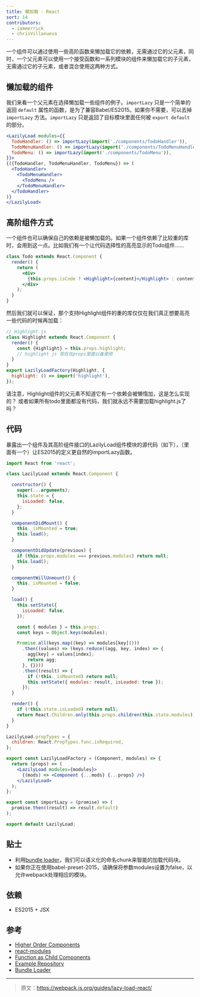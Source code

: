```yaml
---
title: 懒加载 - React
sort: 14
contributors:
  - iammerrick
  - chrisVillanueva
---
```


一个组件可以通过使用一些高阶函数来懒加载它的依赖，无需通过它的父元素，同时，一个父元素可以使用一个接受函数和一系列模块的组件来懒加载它的子元素，无需通过它的子元素，或者混合使用这两种方式。

## 懒加载的组件

我们来看一个父元素在选择懒加载一些组件的例子。`importLazy` 只是一个简单的返回 `default` 属性的函数，是为了兼容Babel/ES2015。如果你不需要，可以去掉 `importLazy` 方法。`importLazy` 只是返回了目标模块里面任何被 `export default` 的部分。

```jsx
<LazilyLoad modules={{
  TodoHandler: () => importLazy(import('./components/TodoHandler')),
  TodoMenuHandler: () => importLazy(import('./components/TodoMenuHandler')),
  TodoMenu: () => importLazy(import('./components/TodoMenu')),
}}>
{({TodoHandler, TodoMenuHandler, TodoMenu}) => (
  <TodoHandler>
    <TodoMenuHandler>
      <TodoMenu />
    </TodoMenuHandler>
  </TodoHandler>
)}
</LazilyLoad>
```

## 高阶组件方式

一个组件也可以确保自己的依赖是被懒加载的。如果一个组件依赖了比较重的库时，会用到这一点。比如我们有一个让代码选择性的高亮显示的Todo组件......

```jsx
class Todo extends React.Component {
  render() {
    return (
      <div>
        {this.props.isCode ? <Highlight>{content}</Highlight> : content}
      </div>
    );
  }
}
```

然后我们就可以保证，那个支持Highlight组件的重的库仅仅在我们真正想要高亮一些代码的时候再加载：

```jsx
// Highlight.js
class Highlight extends React.Component {
  render() {
    const {Highlight} = this.props.highlight;
    // highlight js 现在在props里面以备使用
  }
}
export LazilyLoadFactory(Highlight, {
  highlight: () => import('highlight'),
});
```

请注意，Highlight组件的父元素不知道它有一个依赖会被懒惰加，这是怎么实现的？ 或者如果所有todo里面都没有代码，我们就永远不需要加载highlight.js了吗？

## 代码

暴露出一个组件及其高阶组件接口的LazilyLoad组件模块的源代码（如下），（里面有一个）让ES2015的定义更自然的importLazy函数。

```jsx
import React from 'react';

class LazilyLoad extends React.Component {

  constructor() {
    super(...arguments);
    this.state = {
      isLoaded: false,
    };
  }

  componentDidMount() {
    this._isMounted = true;
    this.load();
  }

  componentDidUpdate(previous) {
    if (this.props.modules === previous.modules) return null;
    this.load();
  }

  componentWillUnmount() {
    this._isMounted = false;
  }

  load() {
    this.setState({
      isLoaded: false,
    });

    const { modules } = this.props;
    const keys = Object.keys(modules);

    Promise.all(keys.map((key) => modules[key]()))
      .then((values) => (keys.reduce((agg, key, index) => {
        agg[key] = values[index];
        return agg;
      }, {})))
      .then((result) => {
        if (!this._isMounted) return null;
        this.setState({ modules: result, isLoaded: true });
      });
  }

  render() {
    if (!this.state.isLoaded) return null;
    return React.Children.only(this.props.children(this.state.modules));
  }
}

LazilyLoad.propTypes = {
  children: React.PropTypes.func.isRequired,
};

export const LazilyLoadFactory = (Component, modules) => {
  return (props) => (
    <LazilyLoad modules={modules}>
      {(mods) => <Component {...mods} {...props} />}
    </LazilyLoad>
  );
};

export const importLazy = (promise) => (
  promise.then((result) => result.default)
);

export default LazilyLoad;
```
## 贴士

- 利用[bundle loader](https://github.com/webpack/bundle-loader)，我们可以语义化的命名chunk来智能的加载代码块。
- 如果你正在使用babel-preset-2015，请确保将参数modules设置为false，以允许webpack处理相应的模块。

## 依赖

- ES2015 + JSX

## 参考

- [Higher Order Components](http://reactpatterns.com/#higher-order-component)
- [react-modules](https://github.com/threepointone/react-modules)
- [Function as Child Components](http://merrickchristensen.com/articles/function-as-child-components.html)
- [Example Repository](https://github.com/iammerrick/how-to-lazy-load-react-webpack)
- [Bundle Loader](https://github.com/webpack/bundle-loader)

***

> 原文：https://webpack.js.org/guides/lazy-load-react/